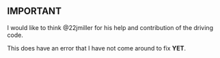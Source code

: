 ## IMPORTANT

I would like to think @22jmiller for his help and contribution of the driving code.

This does have an error that I have not come around to fix **YET**.